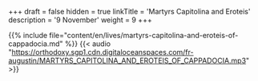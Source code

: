 +++
draft = false
hidden = true
linkTitle = 'Martyrs Capitolina and Eroteis'
description = '9 November'
weight = 9
+++

{{% include file="content/en/lives/martyrs-capitolina-and-eroteis-of-cappadocia.md" %}}
{{< audio "https://orthodoxy.sgp1.cdn.digitaloceanspaces.com/fr-augustin/MARTYRS_CAPITOLINA_AND_EROTEIS_OF_CAPPADOCIA.mp3" >}}
